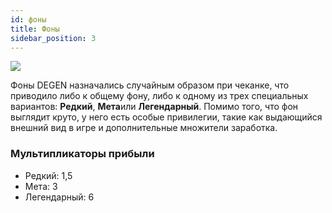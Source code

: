```yaml
---
id: фоны
title: Фоны
sidebar_position: 3
---
```


![](/img/rngBackgrounds.gif)

Фоны DEGEN назначались случайным образом при чеканке, что приводило либо к общему фону, либо к одному из трех специальных вариантов: **Редкий**, **Мета**или **Легендарный**. Помимо того, что фон выглядит круто, у него есть особые привилегии, такие как выдающийся внешний вид в игре и дополнительные множители заработка.

### Мультипликаторы прибыли

- Редкий: 1,5
- Мета: 3
- Легендарный: 6
